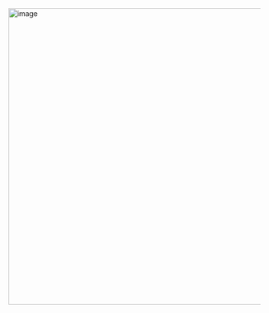 <img width="591" alt="image" src="https://user-images.githubusercontent.com/85854770/177168669-76b87c0b-c705-43b9-9fa4-69d33019f0f1.png">


<!---
kailunwang-houzz/kailunwang-houzz is a ✨ special ✨ repository because its `README.md` (this file) appears on your GitHub profile.
You can click the Preview link to take a look at your changes.
--->
